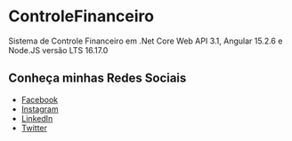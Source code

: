 # ControleFinanceiro
Sistema de Controle Financeiro em .Net Core Web API 3.1, Angular 15.2.6 e Node.JS versão LTS 16.17.0

## Conheça minhas Redes Sociais
- [Facebook](https://www.facebook.com/antoniofranciscosilva.sp/)
- [Instagram](https://www.instagram.com/antoniofs68/)
- [LinkedIn](https://www.linkedin.com/in/antoniosilva-dev-net/)
- [Twitter](https://twitter.com/antoniofs68)
